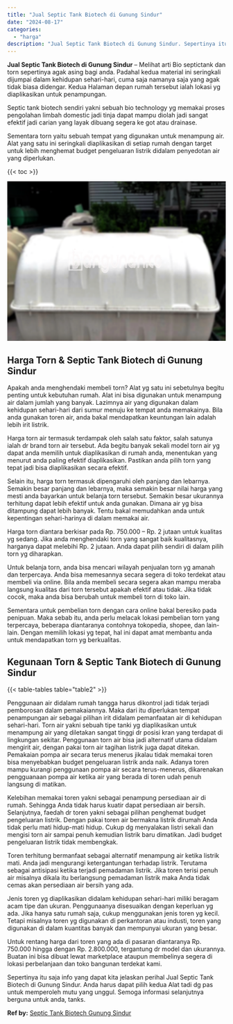 ```yaml
---
title: "Jual Septic Tank Biotech di Gunung Sindur"
date: "2024-08-17"
categories: 
  - "harga"
description: "Jual Septic Tank Biotech di Gunung Sindur. Sepertinya itu saja info yang dapat kita jelaskan perihal Jual Septic Tank Biotech di Gunung Sindur. Anda harus da..."
---
```


**Jual Septic Tank Biotech di Gunung Sindur** – Melihat arti Bio septictank dan torn sepertinya agak asing bagi anda. Padahal kedua material ini seringkali dijumpai dalam kehidupan sehari-hari, cuma saja namanya saja yang agak tidak biasa didengar. Kedua Halaman depan rumah tersebut ialah lokasi yg diaplikasikan untuk penampungan.

Septic tank biotech sendiri yakni sebuah bio technology yg memakai proses pengolahan limbah domestic jadi tinja dapat mampu diolah jadi sangat efektif jadi carian yang layak dibuang segera ke got atau drainase.

Sementara torn yaitu sebuah tempat yang digunakan untuk menampung air. Alat yang satu ini seringkali diaplikasikan di setiap rumah dengan target untuk lebih menghemat budget pengeluaran listrik didalam penyedotan air yang diperlukan.

{{< toc >}}

![Jual Septic Tank Biotech di Gunung Sindur](/images/jual-bio-septictank-40.png)

## Harga Torn & Septic Tank Biotech di Gunung Sindur

Apakah anda menghendaki membeli torn? Alat yg satu ini sebetulnya begitu penting untuk kebutuhan rumah. Alat ini bisa digunakan untuk menampung air dalam jumlah yang banyak. Lazimnya air yang digunakan dalam kehidupan sehari-hari dari sumur menuju ke tempat anda memakainya. Bila anda gunakan toren air, anda bakal mendapatkan keuntungan lain adalah lebih irit listrik.

Harga torn air termasuk terdampak oleh salah satu faktor, salah satunya ialah dr brand torn air tersebut. Ada begitu banyak sekali model torn air yg dapat anda memilih untuk diaplikasikan di rumah anda, menentukan yang menurut anda paling efektif diaplikasikan. Pastikan anda pilih torn yang tepat jadi bisa diaplikasikan secara efektif.

Selain itu, harga torn termasuk dipengaruhi oleh panjang dan lebarnya. Semakin besar panjang dan lebarnya, maka semakin besar nilai harga yang mesti anda bayarkan untuk belanja torn tersebut. Semakin besar ukurannya terhitung dapat lebih efektif untuk anda gunakan. Dimana air yg bisa ditampung dapat lebih banyak. Tentu bakal memudahkan anda untuk kepentingan sehari-harinya di dalam memakai air.

Harga torn diantara berkisar pada Rp. 750.000 – Rp. 2 jutaan untuk kualitas yg sedang. Jika anda menghendaki torn yang sangat baik kualitasnya, harganya dapat melebihi Rp. 2 jutaan. Anda dapat pilih sendiri di dalam pilih torn yg diharapkan.

Untuk belanja torn, anda bisa mencari wilayah penjualan torn yg amanah dan terpercaya. Anda bisa memesannya secara segera di toko terdekat atau membeli via online. Bila anda membeli secara segera akan mampu meraba langsung kualitas dari torn tersebut apakah efektif atau tidak. Jika tidak cocok, maka anda bisa berubah untuk membeli torn di toko lain.

Sementara untuk pembelian torn dengan cara online bakal beresiko pada penipuan. Maka sebab itu, anda perlu melacak lokasi pembelian torn yang terpercaya, beberapa diantaranya contohnya tokopedia, shopee, dan lain-lain. Dengan memilih lokasi yg tepat, hal ini dapat amat membantu anda untuk mendapatkan torn yg berkualitas.

## Kegunaan Torn & Septic Tank Biotech di Gunung Sindur

{{< table-tables table="table2" >}}

Penggunaan air didalam rumah tangga harus dikontrol jadi tidak terjadi pemborosan dalam pemakaiannya. Maka dari itu diperlukan tempat penampungan air sebagai pilihan irit didalam pemanfaatan air di kehidupan sehari-hari. Torn air yakni sebuah tipe tanki yg diaplikasikan untuk menampung air yang diletakan sangat tinggi dr posisi kran yang terdapat di lingkungan sekitar. Penggunaan torn air bisa jadi alternatif utama didalam mengirit air, dengan pakai torn air tagihan listrik juga dapat ditekan. Pemakaian pompa air secara terus menerus jikalau tidak memakai toren bisa menyebabkan budget pengeluaran listrik anda naik. Adanya toren mampu kurangi penggunaan pompa air secara terus-menerus, dikarenakan pengguanaan pompa air ketika air yang berada di toren udah penuh langsung di matikan.

Kelebihan memakai toren yakni sebagai penampung persediaan air di rumah. Sehingga Anda tidak harus kuatir dapat persediaan air bersih. Selanjutnya, faedah dr toren yakni sebagai pilihan penghemat budget pengeluaran listrik. Dengan pakai toren air bermakna listrik dirumah Anda tidak perlu mati hidup-mati hidup. Cukup dg menyalakan listri sekali dan mengisi torn air sampai penuh kemudian listrik baru dimatikan. Jadi budget pengeluaran listrik tidak membengkak.

Toren terhitung bermanfaat sebagai alternatif menampung air ketika listrik mati. Anda jadi mengurangi ketergantungan terhadap listrik. Terutama sebagai antisipasi ketika terjadi pemadaman listrik. Jika toren terisi penuh air misalnya dikala itu berlangsung pemadaman listrik maka Anda tidak cemas akan persediaan air bersih yang ada.

Jenis toren yg diaplikasikan didalam kehidupan sehari-hari miliki beragam acam tipe dan ukuran. Penggunaanya disesuaikan dengan keperluan yg ada. Jika hanya satu rumah saja, cukup menggunakan jenis toren yg kecil. Tetapi misalnya toren yg digunakan di perkantoran atau industi, toren yang digunakan di dalam kuantitas banyak dan mempunyai ukuran yang besar.

Untuk rentang harga dari toren yang ada di pasaran diantaranya Rp. 750.000 hingga dengan Rp. 2.800.000, tergantung dr model dan ukurannya. Buatan ini bisa dibuat lewat marketplace ataupun membelinya segera di lokasi perbelanjaan dan toko bangunan terdekat kami.

Sepertinya itu saja info yang dapat kita jelaskan perihal Jual Septic Tank Biotech di Gunung Sindur. Anda harus dapat pilih kedua Alat tadi dg pas untuk memperoleh mutu yang unggul. Semoga informasi selanjutnya berguna untuk anda, tanks.

**Ref by:** [Septic Tank Biotech Gunung Sindur](https://id.wikipedia.org/wiki/Septic)
